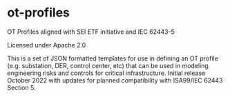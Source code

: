 # ot-profiles
OT Profiles aligned with SEI ETF initiative and IEC 62443-5

Licensed under Apache 2.0

This is a set of JSON formatted templates for use in defining an OT profile (e.g. substation, DER, control center, etc) that can be used in modeling engineering risks and controls for critical infrastructure. Initial release October 2022 with updates for planned compatibility with ISA99/IEC 62443 Section 5.                
